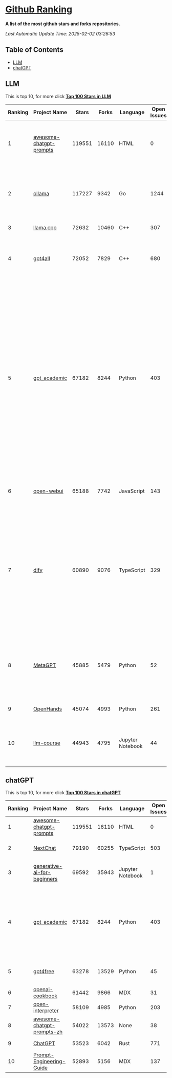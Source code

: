 [Github Ranking](./README.md)
==========

**A list of the most github stars and forks repositories.**

*Last Automatic Update Time: 2025-02-02 03:26:53*

## Table of Contents
 * [LLM](#LLM)
 * [chatGPT](#chatGPT)

## LLM

This is top 10, for more click **[Top 100 Stars in LLM](Top100/LLM.md)**

| Ranking | Project Name | Stars | Forks | Language | Open Issues | Description | Last Commit |
| ------- | ------------ | ----- | ----- | -------- | ----------- | ----------- | ----------- |
| 1 | [awesome-chatgpt-prompts](https://github.com/f/awesome-chatgpt-prompts) | 119551 | 16110 | HTML | 0 | This repo includes ChatGPT prompt curation to use ChatGPT and other LLM tools better. | 2025-01-31T23:20:07Z |
| 2 | [ollama](https://github.com/ollama/ollama) | 117227 | 9342 | Go | 1244 | Get up and running with Llama 3.3, DeepSeek-R1, Phi-4, Gemma 2, and other large language models. | 2025-02-01T04:30:38Z |
| 3 | [llama.cpp](https://github.com/ggerganov/llama.cpp) | 72632 | 10460 | C++ | 307 | LLM inference in C/C++ | 2025-02-01T18:54:22Z |
| 4 | [gpt4all](https://github.com/nomic-ai/gpt4all) | 72052 | 7829 | C++ | 680 | GPT4All: Run Local LLMs on Any Device. Open-source and available for commercial use. | 2025-02-01T00:17:54Z |
| 5 | [gpt_academic](https://github.com/binary-husky/gpt_academic) | 67182 | 8244 | Python | 403 | 为GPT/GLM等LLM大语言模型提供实用化交互接口，特别优化论文阅读/润色/写作体验，模块化设计，支持自定义快捷按钮&函数插件，支持Python和C++等项目剖析&自译解功能，PDF/LaTex论文翻译&总结功能，支持并行问询多种LLM模型，支持chatglm3等本地模型。接入通义千问, deepseekcoder, 讯飞星火, 文心一言, llama2, rwkv, claude2, moss等。 | 2025-01-29T15:29:44Z |
| 6 | [open-webui](https://github.com/open-webui/open-webui) | 65188 | 7742 | JavaScript | 143 | User-friendly AI Interface (Supports Ollama, OpenAI API, ...) | 2025-02-01T18:04:34Z |
| 7 | [dify](https://github.com/langgenius/dify) | 60890 | 9076 | TypeScript | 329 | Dify is an open-source LLM app development platform. Dify's intuitive interface combines AI workflow, RAG pipeline, agent capabilities, model management, observability features and more, letting you quickly go from prototype to production. | 2025-01-31T05:05:11Z |
| 8 | [MetaGPT](https://github.com/geekan/MetaGPT) | 45885 | 5479 | Python | 52 | 🌟 The Multi-Agent Framework: First AI Software Company, Towards Natural Language Programming | 2024-12-18T02:20:32Z |
| 9 | [OpenHands](https://github.com/All-Hands-AI/OpenHands) | 45074 | 4993 | Python | 261 | 🙌 OpenHands: Code Less, Make More | 2025-02-02T03:24:46Z |
| 10 | [llm-course](https://github.com/mlabonne/llm-course) | 44943 | 4795 | Jupyter Notebook | 44 | Course to get into Large Language Models (LLMs) with roadmaps and Colab notebooks. | 2025-01-22T22:32:51Z |


## chatGPT

This is top 10, for more click **[Top 100 Stars in chatGPT](Top100/chatGPT.md)**

| Ranking | Project Name | Stars | Forks | Language | Open Issues | Description | Last Commit |
| ------- | ------------ | ----- | ----- | -------- | ----------- | ----------- | ----------- |
| 1 | [awesome-chatgpt-prompts](https://github.com/f/awesome-chatgpt-prompts) | 119551 | 16110 | HTML | 0 | This repo includes ChatGPT prompt curation to use ChatGPT and other LLM tools better. | 2025-01-31T23:20:07Z |
| 2 | [NextChat](https://github.com/ChatGPTNextWeb/NextChat) | 79190 | 60255 | TypeScript | 503 | ✨ Local and Fast AI Assistant. Support: Web \| iOS \| MacOS \| Android \|  Linux \| Windows | 2025-02-01T07:02:11Z |
| 3 | [generative-ai-for-beginners](https://github.com/microsoft/generative-ai-for-beginners) | 69592 | 35943 | Jupyter Notebook | 1 | 21 Lessons, Get Started Building with Generative AI  🔗 https://microsoft.github.io/generative-ai-for-beginners/ | 2025-01-24T09:53:19Z |
| 4 | [gpt_academic](https://github.com/binary-husky/gpt_academic) | 67182 | 8244 | Python | 403 | 为GPT/GLM等LLM大语言模型提供实用化交互接口，特别优化论文阅读/润色/写作体验，模块化设计，支持自定义快捷按钮&函数插件，支持Python和C++等项目剖析&自译解功能，PDF/LaTex论文翻译&总结功能，支持并行问询多种LLM模型，支持chatglm3等本地模型。接入通义千问, deepseekcoder, 讯飞星火, 文心一言, llama2, rwkv, claude2, moss等。 | 2025-01-29T15:29:44Z |
| 5 | [gpt4free](https://github.com/xtekky/gpt4free) | 63278 | 13529 | Python | 45 | The official gpt4free repository \| various collection of powerful language models \| gpt-4o and deepseek v3 & r1 | 2025-02-01T12:21:05Z |
| 6 | [openai-cookbook](https://github.com/openai/openai-cookbook) | 61442 | 9866 | MDX | 31 | Examples and guides for using the OpenAI API | 2025-02-02T03:09:47Z |
| 7 | [open-interpreter](https://github.com/OpenInterpreter/open-interpreter) | 58109 | 4985 | Python | 203 | A natural language interface for computers | 2025-01-24T13:02:04Z |
| 8 | [awesome-chatgpt-prompts-zh](https://github.com/PlexPt/awesome-chatgpt-prompts-zh) | 54022 | 13573 | None | 38 | ChatGPT 中文调教指南。各种场景使用指南。学习怎么让它听你的话。 | 2025-01-01T08:34:33Z |
| 9 | [ChatGPT](https://github.com/lencx/ChatGPT) | 53523 | 6042 | Rust | 771 | 🔮 ChatGPT Desktop Application (Mac, Windows and Linux) | 2024-08-29T17:58:11Z |
| 10 | [Prompt-Engineering-Guide](https://github.com/dair-ai/Prompt-Engineering-Guide) | 52893 | 5156 | MDX | 137 | 🐙 Guides, papers, lecture, notebooks and resources for prompt engineering | 2025-01-21T20:22:08Z |

